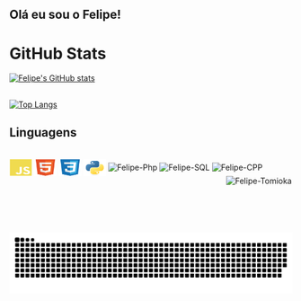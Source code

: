 
  ## Olá eu sou o Felipe!  

# GitHub Stats

[![Felipe's GitHub stats](https://github-readme-stats.vercel.app/api?username=1felipww&show_icons=true&theme=dark&count_private=true&hide=stars,prs)](https://github.com/1felipww/github-readme-stats)

##
[![Top Langs](https://github-readme-stats.vercel.app/api/top-langs/?username=1felipww&layout=compact&theme=dark)](https://github.com/1felipww/github-readme-stats)

## Linguagens
<div style="display: inline_block"><br>
  <img align="center" alt="Felipe-Js" height="30" width="40" src="https://raw.githubusercontent.com/devicons/devicon/master/icons/javascript/javascript-plain.svg">
  <img align="center" alt="Felipe-HTML" height="30" width="40" src="https://raw.githubusercontent.com/devicons/devicon/master/icons/html5/html5-original.svg">
  <img align="center" alt="Felipe-CSS" height="30" width="40" src="https://raw.githubusercontent.com/devicons/devicon/master/icons/css3/css3-original.svg">
  <img align="center" alt="Felipe-Python" height="30" width="40" src="https://raw.githubusercontent.com/devicons/devicon/master/icons/python/python-original.svg">
  <img align="center" alt="Felipe-Php" height="30" width="40" src="https://icomoon.io/app/icomoon-lib/icons4acad3d/4/595.svg">
  <img align="center" alt="Felipe-SQL" height="30" width="40" src="https://icomoon.io/app/icomoon-lib/icons4acad3d/4/533.svg">
  <img align="center" alt="Felipe-CPP" height="30" width="40" src="https://raw.githubusercontent.com/isocpp/logos/master/cpp_logo.png">
 <img align="right" height=100 width=118 alt="Felipe-Tomioka" src="https://cdn.discordapp.com/attachments/1285668708840378472/1296203373481169009/output-onlinegiftools.gif?ex=67116ef6&is=67101d76&hm=d0476dfc146a1282b947608f643c28dedb6f27a8c56d75dc99730b132b4add03&">
</div>
<br>
  <picture align="center">
  <source media="(prefers-color-scheme: dark)" srcset="https://raw.githubusercontent.com/1felipww/1felipww/output/github-contribution-grid-snake-dark.svg">
  <source media="(prefers-color-scheme: light)" srcset="https://raw.githubusercontent.com/1felipww/1felipww/output/github-contribution-grid-snake-dark.svg">
  <img align="center" alt="github contribution grid snake animation" src="https://raw.githubusercontent.com/1felipww/1felipww/output/github-contribution-grid-snake.svg">
</picture>
<br><br>
 


